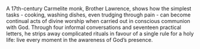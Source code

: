 A 17th-century Carmelite monk, Brother Lawrence, shows how the simplest tasks - cooking, washing dishes, even trudging through pain - can become continual acts of divine worship when carried out in conscious communion with God. Through four informal conversations and seventeen practical letters, he strips away complicated rituals in favour of a single rule for a holy life: live every moment in the awareness of God’s presence.
